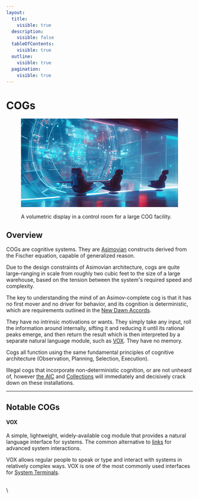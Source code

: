 ```yaml
---
layout:
  title:
    visible: true
  description:
    visible: false
  tableOfContents:
    visible: true
  outline:
    visible: true
  pagination:
    visible: true
---
```


# COGs

<figure><img src="../../.gitbook/assets/nomoney420_a_sci-fi_future_open_concept_lab_floating_hover_chai_257ee262-37dd-49e2-9440-1d10744aa629.png" alt=""><figcaption><p>A volumetric display in a control room for a large COG facility.</p></figcaption></figure>

## Overview

COGs are cognitive systems. They are [Asimovian](asimovian-architecture.md) constructs derived from the Fischer equation, capable of generalized reason.

Due to the design constraints of Asimovian architecture, cogs are quite large–ranging in scale from roughly two cubic feet to the size of a large warehouse, based on the tension between the system's required speed and complexity.

The key to understanding the mind of an Asimov-complete cog is that it has no first mover and no driver for behavior, and its cognition is deterministic, which are requirements outlined in the [New Dawn Accords](../../nations/gata/politics/new-dawn-accords.md).

They have no intrinsic motivations or wants. They simply take any input, roll the information around internally, sifting it and reducing it until its rational peaks emerge, and then return the result which is then interpreted by a separate natural language module, such as [VOX](cogs.md#vox). They have no memory.

Cogs all function using the same fundamental principles of cognitive architecture (Observation, Planning, Selection, Execution).

Illegal cogs that incorporate non-deterministic cognition, or are not unheard of, however [the AIC](../../nations/gata/institutions/atlan-information-control.md) and [Collections](../../nations/gata/law-and-order/collections.md) will immediately and decisively crack down on these installations.

***

## **Notable COGs**

#### VOX

A simple, lightweight, widely-available cog module that provides a natural language interface for systems. The common alternative to [links](links.md) for advanced system interactions.

VOX allows regular people to speak or type and interact with systems in relatively complex ways. VOX is one of the most commonly used interfaces for [System Terminals](../../nations/gata/politics/the-system.md#system-terminals).

\
\
